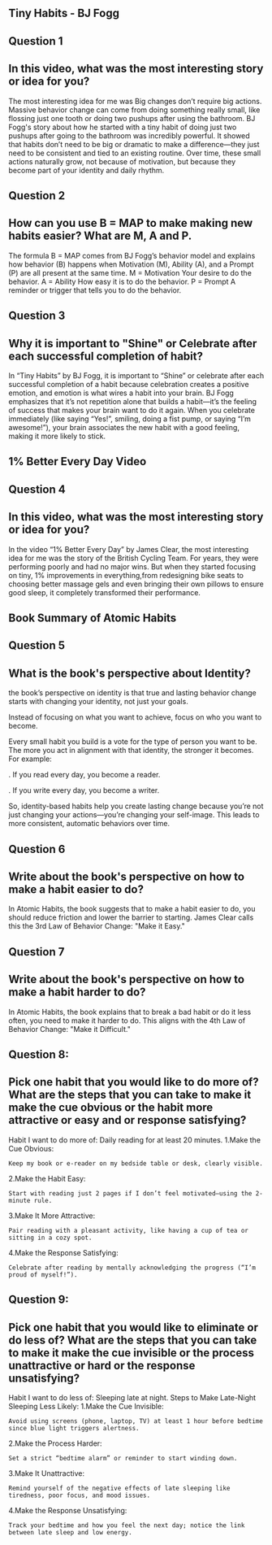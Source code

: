 ## Tiny Habits - BJ Fogg
## Question 1
## In this video, what was the most interesting story or idea for you?
The most interesting idea for me was Big changes don’t require big actions.  Massive behavior change can come from doing something really small, like flossing just one tooth or doing two pushups after using the bathroom. BJ Fogg's story about how he started with a tiny habit of doing just two pushups after going to the bathroom was incredibly powerful. It showed that habits don’t need to be big or dramatic to make a difference—they just need to be consistent and tied to an existing routine. Over time, these small actions naturally grow, not because of motivation, but because they become part of your identity and daily rhythm. 

## Question 2
## How can you use B = MAP to make making new habits easier? What are M, A and P.
The formula B = MAP comes from BJ Fogg’s behavior model and explains how behavior (B) happens when Motivation (M), Ability (A), and a Prompt (P) are all present at the same time.
M = Motivation
Your desire to do the behavior.
A = Ability
How easy it is to do the behavior.
P = Prompt
A reminder or trigger that tells you to do the behavior.

## Question 3
## Why it is important to "Shine" or Celebrate after each successful completion of habit?
In “Tiny Habits” by BJ Fogg, it is important to “Shine” or celebrate after each successful completion of a habit because celebration creates a positive emotion, and emotion is what wires a habit into your brain.
BJ Fogg emphasizes that it’s not repetition alone that builds a habit—it’s the feeling of success that makes your brain want to do it again. When you celebrate immediately (like saying “Yes!”, smiling, doing a fist pump, or saying “I’m awesome!”), your brain associates the new habit with a good feeling, making it more likely to stick.

## 1% Better Every Day Video

## Question 4
## In this video, what was the most interesting story or idea for you?
In the video “1% Better Every Day” by James Clear, the most interesting idea for me was the story of the British Cycling Team. For years, they were performing poorly and had no major wins. But when they started focusing on tiny, 1% improvements in everything,from redesigning bike seats to choosing better massage gels and even bringing their own pillows to ensure good sleep, it completely transformed their performance.

## Book Summary of Atomic Habits

## Question 5
## What is the book's perspective about Identity?
the book’s perspective on identity is that true and lasting behavior change starts with changing your identity, not just your goals.

Instead of focusing on what you want to achieve, focus on who you want to become.

Every small habit you build is a vote for the type of person you want to be. The more you act in alignment with that identity, the stronger it becomes. For example:

. If you read every day, you become a reader.

. If you write every day, you become a writer.

So, identity-based habits help you create lasting change because you’re not just changing your actions—you’re changing your self-image. This leads to more consistent, automatic behaviors over time.

## Question 6
## Write about the book's perspective on how to make a habit easier to do?
In Atomic Habits, the book suggests that to make a habit easier to do, you should reduce friction and lower the barrier to starting. James Clear calls this the 3rd Law of Behavior Change: "Make it Easy."

## Question 7
## Write about the book's perspective on how to make a habit harder to do?
In Atomic Habits, the book explains that to break a bad habit or do it less often, you need to make it harder to do. This aligns with the 4th Law of Behavior Change: "Make it Difficult."

## Question 8:
## Pick one habit that you would like to do more of? What are the steps that you can take to make it make the cue obvious or the habit more attractive or easy and or response satisfying?
Habit I want to do more of:
Daily reading for at least 20 minutes.
1.Make the Cue Obvious:

    Keep my book or e-reader on my bedside table or desk, clearly visible.

2.Make the Habit Easy:

    Start with reading just 2 pages if I don’t feel motivated—using the 2-minute rule.

3.Make It More Attractive:

    Pair reading with a pleasant activity, like having a cup of tea or sitting in a cozy spot.

4.Make the Response Satisfying:

    Celebrate after reading by mentally acknowledging the progress (“I’m proud of myself!”).

## Question 9:
## Pick one habit that you would like to eliminate or do less of? What are the steps that you can take to make it make the cue invisible or the process unattractive or hard or the response unsatisfying?
Habit I want to do less of:
Sleeping late at night.
Steps to Make Late-Night Sleeping Less Likely:
1.Make the Cue Invisible:

    Avoid using screens (phone, laptop, TV) at least 1 hour before bedtime since blue light triggers alertness.

2.Make the Process Harder:

    Set a strict “bedtime alarm” or reminder to start winding down.

3.Make It Unattractive:

    Remind yourself of the negative effects of late sleeping like tiredness, poor focus, and mood issues.

4.Make the Response Unsatisfying:

    Track your bedtime and how you feel the next day; notice the link between late sleep and low energy.

